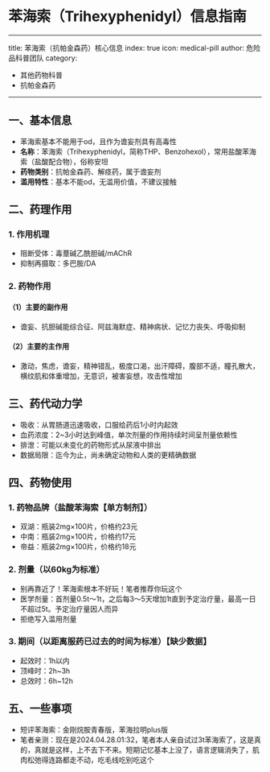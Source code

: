 # 苯海索（Trihexyphenidyl）信息指南
---
title: 苯海索（抗帕金森药）核心信息
index: true
icon: medical-pill
author: 危险品科普团队
category:
  - 其他药物科普
  - 抗帕金森药
---

## 一、基本信息
- 苯海索基本不能用于od，且作为谵妄剂具有高毒性
- **名称**：苯海索（Trihexyphenidyl，简称THP、Benzohexol），常用盐酸苯海索（盐酸配合物），俗称安坦
- **药物类别**：抗帕金森药、解痉药，属于谵妄剂
- **滥用特性**：基本不能od，无滥用价值，不建议接触

## 二、药理作用
### 1. 作用机理
- 阻断受体：毒蔁碱乙酰胆碱/mAChR
- 抑制再摄取：多巴胺/DA

### 2. 药物作用
#### （1）主要的副作用
- 谵妄、抗胆碱能综合征、阿兹海默症、精神病状、记忆力丧失、呼吸抑制

#### （2）主要的主作用
- 激动，焦虑，谵妄，精神错乱，极度口渴，出汗障碍，腹部不适，瞳孔散大，横纹肌和体重增加，无意识，被害妄想，攻击性增加

## 三、药代动力学
- 吸收：从胃肠道迅速吸收，口服给药后1小时内起效
- 血药浓度：2~3小时达到峰值，单次剂量的作用持续时间呈剂量依赖性
- 排泄：可能以未变化的药物形式从尿液中排出
- 数据局限：迄今为止，尚未确定动物和人类的更精确数据

## 四、药物使用
### 1. 药物品牌（盐酸苯海索【单方制剂】）
- 双湖：瓶装2mg×100片，价格约23元
- 中南：瓶装2mg×100片，价格约17元
- 帝益：瓶装2mg×100片，价格约18元

### 2. 剂量（以60kg为标准）
- 别再靠近了！苯海索根本不好玩！笔者推荐你玩这个
- 医学剂量：首剂量0.5t～1t，之后每3～5天增加1t直到予定治疗量，最高一日不超过5t。予定治疗量因人而异
- 拒绝写入滥用剂量

### 3. 期间（以距离服药已过去的时间为标准）【缺少数据】
- 起效时：1h以内
- 顶峰时：2h~3h
- 总效时：6h~12h

## 五、一些事项
- 短评苯海索：金刚烷胺青春版，苯海拉明plus版
- 笔者亲测：现在是2024.04.28.01:32，笔者本人亲自试过3t苯海索了，这是真的，真就是这样，上不去下不来。短期记忆基本上没了，语言逻辑消失了，肌肉松弛得连路都走不动，吃毛线吃别吃这个